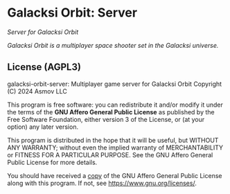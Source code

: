 Galacksi Orbit: Server
================================================================================
*Server for Galacksi Orbit*

*Galacksi Orbit is a multiplayer space shooter set in the Galacksi universe.*

License (AGPL3)
--------------------------------------------------------------------------------
galacksi-orbit-server: Multiplayer game server for Galacksi Orbit
Copyright (C) 2024 Asmov LLC  

This program is free software: you can redistribute it and/or modify
it under the terms of the **GNU Affero General Public License** as
published by the Free Software Foundation, either version 3 of the
License, or (at your option) any later version.

This program is distributed in the hope that it will be useful,
but WITHOUT ANY WARRANTY; without even the implied warranty of
MERCHANTABILITY or FITNESS FOR A PARTICULAR PURPOSE.  See the
GNU Affero General Public License for more details.

You should have received a [copy](LICENSE.txt) of the GNU Affero General Public License
along with this program.  If not, see <https://www.gnu.org/licenses/>.



